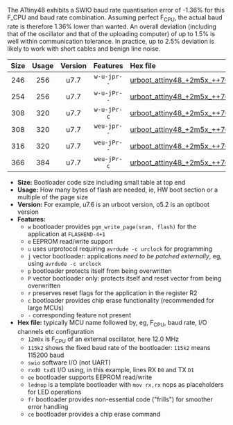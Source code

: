 The ATtiny48 exhibits a SWIO baud rate quantisation error of -1.36% for this F_CPU and baud rate combination. Assuming perfect F<sub>CPU</sub>, the actual baud rate is therefore 1.36% lower than wanted. An overall deviation (including that of the oscillator and that of the uploading computer) of up to 1.5% is well within communication tolerance. In practice, up to 2.5% deviation is likely to work with short cables and benign line noise.

|Size|Usage|Version|Features|Hex file|
|:-:|:-:|:-:|:-:|:--|
|246|256|u7.7|`w-u-jpr--`|[urboot_attiny48_+2m5x_++76k8_swio_rxb0_txb1_lednop.hex](https://raw.githubusercontent.com/stefanrueger/urboot.hex/main/mcus/attiny48/external_oscillator/fcpu_+2m5x/br_++76k8/urboot_attiny48_+2m5x_++76k8_swio_rxb0_txb1_lednop.hex)|
|254|256|u7.7|`w-u-jPr--`|[urboot_attiny48_+2m5x_++76k8_swio_rxb0_txb1.hex](https://raw.githubusercontent.com/stefanrueger/urboot.hex/main/mcus/attiny48/external_oscillator/fcpu_+2m5x/br_++76k8/urboot_attiny48_+2m5x_++76k8_swio_rxb0_txb1.hex)|
|308|320|u7.7|`w-u-jPr-c`|[urboot_attiny48_+2m5x_++76k8_swio_rxb0_txb1_lednop_fr_ce.hex](https://raw.githubusercontent.com/stefanrueger/urboot.hex/main/mcus/attiny48/external_oscillator/fcpu_+2m5x/br_++76k8/urboot_attiny48_+2m5x_++76k8_swio_rxb0_txb1_lednop_fr_ce.hex)|
|308|320|u7.7|`weu-jpr--`|[urboot_attiny48_+2m5x_++76k8_swio_rxb0_txb1_ee_lednop.hex](https://raw.githubusercontent.com/stefanrueger/urboot.hex/main/mcus/attiny48/external_oscillator/fcpu_+2m5x/br_++76k8/urboot_attiny48_+2m5x_++76k8_swio_rxb0_txb1_ee_lednop.hex)|
|316|320|u7.7|`weu-jPr--`|[urboot_attiny48_+2m5x_++76k8_swio_rxb0_txb1_ee.hex](https://raw.githubusercontent.com/stefanrueger/urboot.hex/main/mcus/attiny48/external_oscillator/fcpu_+2m5x/br_++76k8/urboot_attiny48_+2m5x_++76k8_swio_rxb0_txb1_ee.hex)|
|366|384|u7.7|`weu-jPr-c`|[urboot_attiny48_+2m5x_++76k8_swio_rxb0_txb1_ee_lednop_fr_ce.hex](https://raw.githubusercontent.com/stefanrueger/urboot.hex/main/mcus/attiny48/external_oscillator/fcpu_+2m5x/br_++76k8/urboot_attiny48_+2m5x_++76k8_swio_rxb0_txb1_ee_lednop_fr_ce.hex)|

- **Size:** Bootloader code size including small table at top end
- **Usage:** How many bytes of flash are needed, ie, HW boot section or a multiple of the page size
- **Version:** For example, u7.6 is an urboot version, o5.2 is an optiboot version
- **Features:**
  + `w` bootloader provides `pgm_write_page(sram, flash)` for the application at `FLASHEND-4+1`
  + `e` EEPROM read/write support
  + `u` uses urprotocol requiring `avrdude -c urclock` for programming
  + `j` vector bootloader: applications *need to be patched externally*, eg, using `avrdude -c urclock`
  + `p` bootloader protects itself from being overwritten
  + `P` vector bootloader only: protects itself and reset vector from being overwritten
  + `r` preserves reset flags for the application in the register R2
  + `c` bootloader provides chip erase functionality (recommended for large MCUs)
  + `-` corresponding feature not present
- **Hex file:** typically MCU name followed by, eg, F<sub>CPU</sub>, baud rate, I/O channels etc configuration
  + `12m0x` is F<sub>CPU</sub> of an external oscillator, here 12.0 MHz
  + `115k2` shows the fixed baud rate of the bootloader: `115k2` means 115200 baud
  + `swio` software I/O (not UART)
  + `rxd0 txd1` I/O using, in this example, lines RX `D0` and TX `D1`
  + `ee` bootloader supports EEPROM read/write
  + `lednop` is a template bootloader with `mov rx,rx` nops as placeholders for LED operations
  + `fr` bootloader provides non-essential code ("frills") for smoother error handling
  + `ce` bootloader provides a chip erase command
